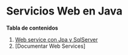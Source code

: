 # Servicios Web en Java

**Tabla de contenidos**

1. [Web service con Jpa y SqlServer](Jpa%20y%20Sql%20Server/README.md#jpa-y-sql-server)
2. [Documentar Web Services]
